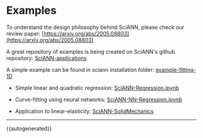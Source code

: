 # Examples

To understand the design philosophy behind SciANN, please check our review paper: [https://arxiv.org/abs/2005.08803](https://arxiv.org/abs/2005.08803)

A great repository of examples is being created on SciANN's github repository: [SciANN-applications](https://github.com/sciann/sciann-applications)

A simple example can be found in sciann installation folder: [example-fitting-1D](https://www.sciann.com/examples/example-fitting-1d/)

- Simple linear and quadratic regression: [SciANN-Regression.ipynb](https://github.com/sciann/sciann-applications/blob/master/SciANN-Linear-Quadratic-Regression/SciANN-Regression.ipynb)

- Curve-fitting using neural networks: [SciANN-NN-Regression.ipynb](https://github.com/sciann/sciann-applications/tree/master/SciANN-NN-Regression)

- Application to linear-elasticity: [SciANN-SolidMechanics](https://github.com/sciann/sciann-applications/tree/master/SciANN-SolidMechanics)


---

{{autogenerated}}
